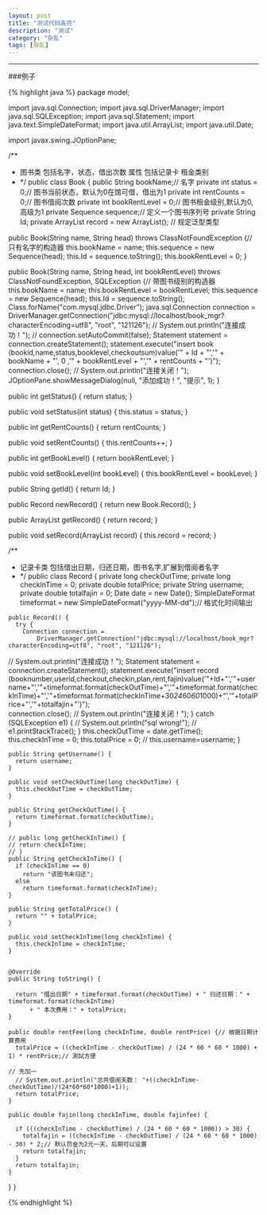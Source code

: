 ```yaml
---
layout: post
title: "测试代码高亮"
description: "测试"
category: "杂乱"
tags: [杂乱]
---
```

---
###例子

{% highlight java %}
package model;

import java.sql.Connection;
import java.sql.DriverManager;
import java.sql.SQLException;
import java.sql.Statement;
import java.text.SimpleDateFormat;
import java.util.ArrayList;
import java.util.Date;

import javax.swing.JOptionPane;

/**
 * 图书类 包括名字，状态，借出次数 属性 包括记录卡 租金类别
 * */
public class Book {
  public String bookName;// 名字
  private int status = 0;// 图书当前状态，默认为0在馆可借，借出为1
  private int rentCounts = 0;// 图书借阅次数
  private int bookRentLevel = 0;// 图书租金级别,默认为0,高级为1
  private Sequence sequence;// 定义一个图书序列号
  private String Id;
  private ArrayList<Record> record = new ArrayList<Record>(); // 规定泛型类型

  public Book(String name, String head) throws ClassNotFoundException {// 只有名字的构造器
    this.bookName = name;
    this.sequence = new Sequence(head);
    this.Id = sequence.toString();
    this.bookRentLevel = 0;
  }

  public Book(String name, String head, int bookRentLevel) throws ClassNotFoundException, SQLException {// 带图书级别的构造器
    this.bookName = name;
    this.bookRentLevel = bookRentLevel;
    this.sequence = new Sequence(head);
    this.Id = sequence.toString();
    Class.forName("com.mysql.jdbc.Driver");
    java.sql.Connection connection =
        DriverManager.getConnection("jdbc:mysql://localhost/book_mgr?characterEncoding=utf8",
            "root", "121126");
//    System.out.println("连接成功！");
//    connection.setAutoCommit(false);
    Statement statement = connection.createStatement();
    statement.execute("insert book (bookid,name,status,booklevel,checkoutsum)value('" + Id + "','"
        + bookName + "', 0 ,'" + bookRentLevel + "','" + rentCounts + "')");
    connection.close();
//    System.out.println("连接关闭！");
    JOptionPane.showMessageDialog(null, "添加成功！", "提示", 1);
  }

  public int getStatus() {
    return status;
  }

  public void setStatus(int status) {
    this.status = status;
  }

  public int getRentCounts() {
    return rentCounts;
  }

  public void setRentCounts() {
    this.rentCounts++;
  }

  public int getBookLevel() {
    return bookRentLevel;
  }

  public void setBookLevel(int bookLevel) {
    this.bookRentLevel = bookLevel;
  }

  public String getId() {
    return Id;
  }

  public Record newRecord() {
    return new Book.Record();
  }


  public ArrayList<Record> getRecord() {
    return record;
  }

  public void setRecord(ArrayList<Record> record) {
    this.record = record;
  }


  /**
   * 记录卡类 包括借出日期，归还日期，图书名字,扩展到借阅者名字
   * */
  public class Record {
    private long checkOutTime;
    private long checkInTime = 0;
    private double totalPrice;
    private String username;
    private double totalfajin = 0;
    Date date = new Date();
    SimpleDateFormat timeformat = new SimpleDateFormat("yyyy-MM-dd");// 格式化时间输出
    
    public Record() {
      try {
        Connection connection =
            DriverManager.getConnection("jdbc:mysql://localhost/book_mgr?characterEncoding=utf8", "root", "121126");
//        System.out.println("连接成功！");
        Statement statement = connection.createStatement();
        statement.execute("insert record (booknumber,userid,checkout,checkin,plan,rent,fajin)value('"+Id+"','"+username+"','"+timeformat.format(checkOutTime)+"','"+timeformat.format(checkInTime)+"','"+timeformat.format(checkInTime+30*24*60*60*1000)+"','"+totalPrice+"','"+totalfajin+"')");      
        connection.close();
//        System.out.println("连接关闭！");
      } catch (SQLException e1) {
//        System.out.println("sql wrong!");
//        e1.printStackTrace();
      }
      this.checkOutTime = date.getTime();
      this.checkInTime = 0;
      this.totalPrice = 0;
      // this.username=username;
    }

    public String getUsername() {
      return username;
    }

    public void setCheckOutTime(long checkOutTime) {
      this.checkOutTime = checkOutTime;
    }

    public String getCheckOutTime() {
      return timeformat.format(checkOutTime);
    }

    // public long getCheckInTime() {
    // return checkInTime;
    // }
    public String getCheckInTime() {
      if (checkInTime == 0)
        return "该图书未归还";
      else
        return timeformat.format(checkInTime);
    }

    public String getTotalPrice() {
      return "" + totalPrice;
    }

    public void setCheckInTime(long checkInTime) {
      this.checkInTime = checkInTime;
    }


    @Override
    public String toString() {

      return "借出日期" + timeformat.format(checkOutTime) + " 归还日期：" + timeformat.format(checkInTime)
          + " 本次费用：" + totalPrice;
    }

    public double rentFee(long checkInTime, double rentPrice) {// 根据日期计算费用
      totalPrice = ((checkInTime - checkOutTime) / (24 * 60 * 60 * 1000) + 1) * rentPrice;// 測試方便
                                                                                          // 先加一
      // System.out.println("总共借阅天数： "+((checkInTime-checkOutTime)/(24*60*60*1000)+1));
      return totalPrice;
    }

    public double fajin(long checkInTime, double fajinfee) {
      
      if (((checkInTime - checkOutTime) / (24 * 60 * 60 * 1000)) > 30) {
        totalfajin = ((checkInTime - checkOutTime) / (24 * 60 * 60 * 1000) - 30) * 2;// 默认罚金为2元一天，后期可以设置
        return totalfajin;
      }
      return totalfajin;
    }
   
  }
}

{% endhighlight %}
